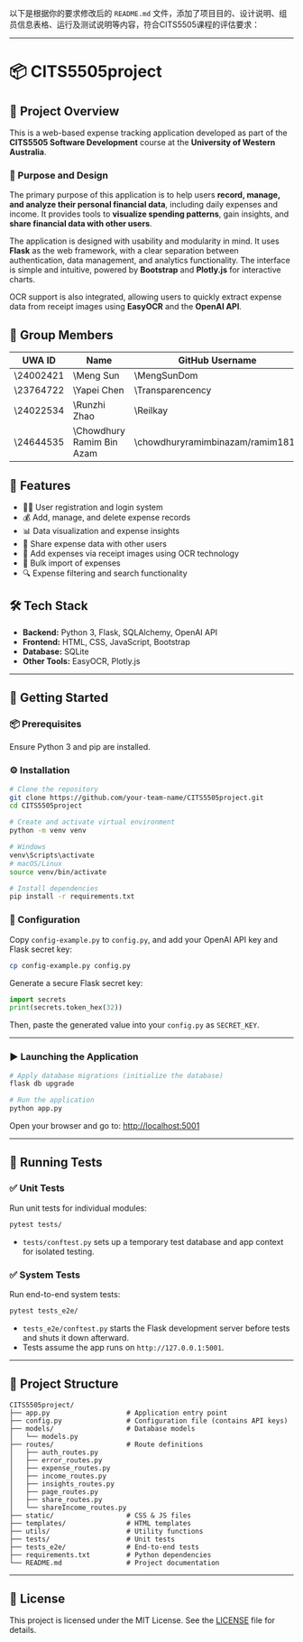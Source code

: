 以下是根据你的要求修改后的 `README.md` 文件，添加了项目目的、设计说明、组员信息表格、运行及测试说明等内容，符合CITS5505课程的评估要求：

---

# 📦 CITS5505project

## 📘 Project Overview

This is a web-based expense tracking application developed as part of the **CITS5505 Software Development** course at the **University of Western Australia**.

### 🎯 Purpose and Design

The primary purpose of this application is to help users **record, manage, and analyze their personal financial data**, including daily expenses and income. It provides tools to **visualize spending patterns**, gain insights, and **share financial data with other users**.

The application is designed with usability and modularity in mind. It uses **Flask** as the web framework, with a clear separation between authentication, data management, and analytics functionality. The interface is simple and intuitive, powered by **Bootstrap** and **Plotly.js** for interactive charts.

OCR support is also integrated, allowing users to quickly extract expense data from receipt images using **EasyOCR** and the **OpenAI API**.

## 👥 Group Members

| UWA ID     | Name           | GitHub Username    |
| ---------- | -------------- | ------------------ |
| \24002421 | \Meng Sun   | \MengSunDom    |
| \23764722  | \Yapei Chen | \Transparencency |
| \24022534 | \Runzhi Zhao| \Reilkay|
| \24644535  | \Chowdhury Ramim Bin Azam| \chowdhuryramimbinazam/ramim1813|

## 🔧 Features

* 🧑‍💻 User registration and login system
* 💰 Add, manage, and delete expense records
* 📊 Data visualization and expense insights
* 🔗 Share expense data with other users
* 🧾 Add expenses via receipt images using OCR technology
* 📂 Bulk import of expenses
* 🔍 Expense filtering and search functionality

## 🛠️ Tech Stack

* **Backend:** Python 3, Flask, SQLAlchemy, OpenAI API
* **Frontend:** HTML, CSS, JavaScript, Bootstrap
* **Database:** SQLite
* **Other Tools:** EasyOCR, Plotly.js

---

## 🚀 Getting Started

### 📦 Prerequisites

Ensure Python 3 and pip are installed.

### ⚙️ Installation

```bash
# Clone the repository
git clone https://github.com/your-team-name/CITS5505project.git
cd CITS5505project

# Create and activate virtual environment
python -m venv venv

# Windows
venv\Scripts\activate
# macOS/Linux
source venv/bin/activate

# Install dependencies
pip install -r requirements.txt
```

### 🔐 Configuration

Copy `config-example.py` to `config.py`, and add your OpenAI API key and Flask secret key:

```bash
cp config-example.py config.py
```

Generate a secure Flask secret key:

```python
import secrets
print(secrets.token_hex(32))
```

Then, paste the generated value into your `config.py` as `SECRET_KEY`.

---

### ▶️ Launching the Application

```bash
# Apply database migrations (initialize the database)
flask db upgrade

# Run the application
python app.py
```

Open your browser and go to: [http://localhost:5001](http://localhost:5001)

---

## 🧪 Running Tests

### ✅ Unit Tests

Run unit tests for individual modules:

```bash
pytest tests/
```

* `tests/conftest.py` sets up a temporary test database and app context for isolated testing.

### ✅ System Tests

Run end-to-end system tests:

```bash
pytest tests_e2e/
```

* `tests_e2e/conftest.py` starts the Flask development server before tests and shuts it down afterward.
* Tests assume the app runs on `http://127.0.0.1:5001`.

---

## 📁 Project Structure

```plaintext
CITS5505project/
├── app.py                   # Application entry point
├── config.py                # Configuration file (contains API keys)
├── models/                  # Database models
│   └── models.py            
├── routes/                  # Route definitions
│   ├── auth_routes.py       
│   ├── error_routes.py      
│   ├── expense_routes.py    
│   ├── income_routes.py     
│   ├── insights_routes.py   
│   ├── page_routes.py       
│   ├── share_routes.py      
│   └── shareIncome_routes.py
├── static/                  # CSS & JS files
├── templates/               # HTML templates
├── utils/                   # Utility functions
├── tests/                   # Unit tests
├── tests_e2e/               # End-to-end tests
├── requirements.txt         # Python dependencies
└── README.md                # Project documentation
```

---

## 📄 License

This project is licensed under the MIT License. See the [LICENSE](LICENSE) file for details.

